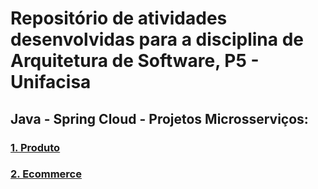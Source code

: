 
# Repositório de atividades desenvolvidas para a disciplina de Arquitetura de Software, P5 - Unifacisa

## Java - Spring Cloud - Projetos Microsserviços: <br />    
  
### [1. Produto](microservice)
### [2. Ecommerce](ecommerce)
  


